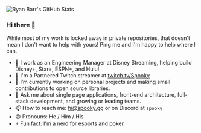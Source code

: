 ![Ryan Barr's GitHub Stats](https://github-readme-stats.vercel.app/api?username=ryanbarr&title_color=00ccff&icon_color=00ccff&text_color=eee&bg_color=333)

### Hi there 👋

While most of my work is locked away in private repositories, that doesn't mean I don't want to help with yours! Ping me and I'm happy to help where I can.

- 💼 I work as an Engineering Manager at Disney Streaming, helping build Disney+, Star+, ESPN+, and Hulu!
- 🎥 I'm a Partnered Twitch streamer at [twitch.tv/Spooky](https://twitch.tv/spooky)
- 🔭 I’m currently working on personal projects and making small contributions to open source libraries.
- 💬 Ask me about single page applications, front-end architecture, full-stack development, and growing or leading teams.
- 📫 How to reach me: hi@spooky.gg or on Discord at `spooky`
- 😄 Pronouns: He / Him / His
- ⚡ Fun fact: I'm a nerd for esports and poker.

<!--
**ryanbarr/ryanbarr** is a ✨ _special_ ✨ repository because its `README.md` (this file) appears on your GitHub profile.

Here are some ideas to get you started:

- 🔭 I’m currently working on ...
- 🌱 I’m currently learning ...
- 👯 I’m looking to collaborate on ...
- 🤔 I’m looking for help with ...
- 💬 Ask me about ...
- 📫 How to reach me: ...
- 😄 Pronouns: ...
- ⚡ Fun fact: ...
-->
